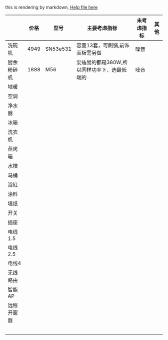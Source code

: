this is rendering by markdown, [Help file here](https://guides.github.com/features/mastering-markdown/)


|         | 价格 |型号 | 主要考虑指标   |未考虑指标| 其他|  
| ------------- |---------------|-------------|-------------|-------------|-------------|   
| 洗碗机 | 4949 | SN53e531 | 容量13套，可刷锅,前饰面板需另做|噪音||  
| 厨余粉碎机 |1888 | M56   | 爱适易的都是380W,所以同样功率下，选最低端的 |噪音||  
| 地暖 |      | |    ||||||||   
| 空调 |      | |    ||||||||
| 净水器 |      | |    ||||||||
| 冰箱 |      | |    ||||||||
| 洗衣机 |      | |    ||||||||
| 蒸烤箱 |      | |    ||||||||
| 水槽 |      | |    ||||||||
| 马桶 |      | |    ||||||||
| 浴缸 |      | |    ||||||||
| 涂料 |      | |    ||||||||
| 墙纸 |      | |    ||||||||
| 开关 |      | |    ||||||||
| 插座 |      | |    ||||||||
| 电线1.5 |      | |    ||||||||
| 电线2.5 |      | |    ||||||||
| 电线4 |      | |    ||||||||
| 无线路由 |      | |    ||||||||
| 智能AP |      | |    ||||||||
| 远程开窗器 |      | |    ||||||||
|  |      | |    ||||||||
|  |      | |    ||||||||
|  |      | |    ||||||||
|  |      | |    ||||||||
|  |      | |    ||||||||

